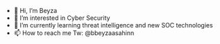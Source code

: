 - 👋 Hi, I’m Beyza
- 👀 I’m interested in Cyber Security 
- 🌱 I’m currently learning threat intelligence and new SOC technologies
- 📫 How to reach me Tw: @bbeyzaasahinn

<!---
shn-beyzaa/shn-beyzaa is a ✨ special ✨ repository because its `README.md` (this file) appears on your GitHub profile.
You can click the Preview link to take a look at your changes.
--->
